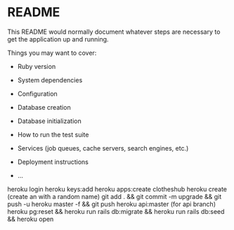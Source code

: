 # README

This README would normally document whatever steps are necessary to get the
application up and running.

Things you may want to cover:

* Ruby version

* System dependencies

* Configuration

* Database creation

* Database initialization

* How to run the test suite

* Services (job queues, cache servers, search engines, etc.)

* Deployment instructions

* ...

heroku login
heroku keys:add
heroku apps:create clotheshub
heroku create (create an with a random name)
git add . && git commit -m upgrade && 
git push -u heroku master -f && 
git push heroku api:master (for api branch)
heroku pg:reset && heroku run rails db:migrate && heroku run rails db:seed && heroku open
